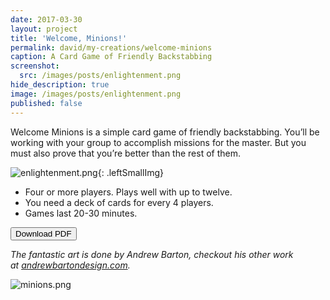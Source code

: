 ```yaml
---
date: 2017-03-30
layout: project
title: 'Welcome, Minions!'
permalink: david/my-creations/welcome-minions
caption: A Card Game of Friendly Backstabbing
screenshot:
  src: /images/posts/enlightenment.png
hide_description: true
image: /images/posts/enlightenment.png
published: false
---
```

Welcome Minions is a simple card game of friendly backstabbing. You’ll be working with your group to accomplish missions for the master. But you must also prove that you’re better than the rest of them.

![enlightenment.png]({{site.url}}/images/posts/enlightenment.png){: .leftSmallImg}

 * Four or more players. Plays well with up to twelve.
 * You need a deck of cards for every 4 players.
 * Games last 20-30 minutes.

<div class="row">
  <div class="col-md-6 col-6 tightSpacing buttonWrapper"><button class="btn btn-primary btn-lg" onclick="location.href='/files/WelcomeMinions_March2017.pdf'" type="button">Download PDF</button></div>
</div>
 
*The fantastic art is done by Andrew Barton, checkout his other work at <a href="http://andrewbartondesign.com/" target="_blank">andrewbartondesign.com</a>.*

![minions.png]({{site.url}}/images/posts/minions.png)
